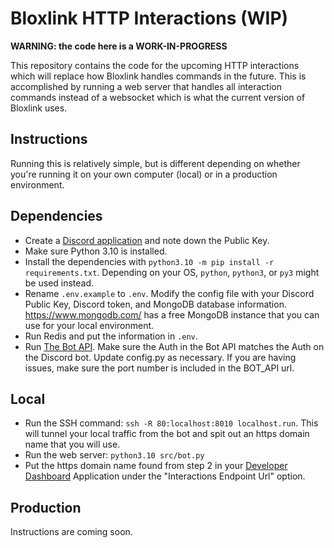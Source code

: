 # Bloxlink HTTP Interactions (WIP)

**WARNING: the code here is a WORK-IN-PROGRESS**

This repository contains the code for the upcoming HTTP interactions which will replace how Bloxlink handles commands in the future. This is accomplished by running a web server that handles all interaction commands instead of a websocket which is what the current version of Bloxlink uses.

## Instructions
Running this is relatively simple, but is different depending on whether you're running it on your own computer (local) or in a production environment.

## Dependencies
* Create a [Discord application](https://discord.com/developers/applications) and note down the Public Key.
* Make sure Python 3.10 is installed.
* Install the dependencies with `python3.10 -m pip install -r requirements.txt`. Depending on your OS, `python`, `python3`, or `py3` might be used instead.
* Rename `.env.example` to `.env`. Modify the config file with your Discord Public Key, Discord token, and MongoDB database information. https://www.mongodb.com/ has a free MongoDB instance that you can use for your local environment.
* Run Redis and put the information in `.env`.
* Run [The Bot API](https://github.com/bloxlink/bot-api). Make sure the Auth in the Bot API matches the Auth on the Discord bot. Update config.py as necessary. If you are having issues, make sure the port number is included in the BOT_API url.

## Local
* Run the SSH command: `ssh -R 80:localhost:8010 localhost.run`. This will tunnel your local traffic from the bot and spit out an https domain name that you will use.
* Run the web server: `python3.10 src/bot.py`
* Put the https domain name found from step 2 in your [Developer Dashboard](https://discord.com/developers/applications) Application under the "Interactions Endpoint Url" option.

## Production
Instructions are coming soon.

